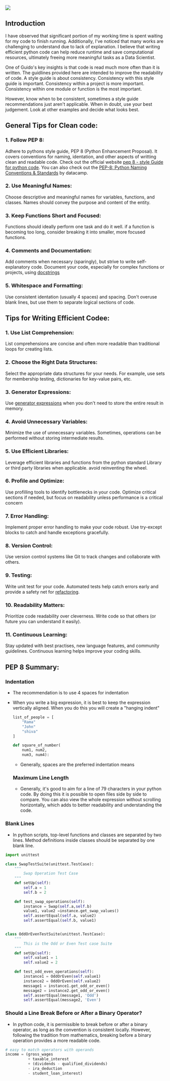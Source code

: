 ![](https://miro.medium.com/v2/format:webp/1*hicFMnjJf8GyP0sleHrTbA.png)

## Introduction

I have observed that significant portion of my working time is spent waiting for my code to finish running. Additionally, I've noticed that many works are challenging to understand due to lack of explanation. I believe that writing efficient python code can help reduce runtime and save computational resources, ultimately freeing more meaningful tasks as a Data Scientist.

One of Guido's key insights is that code is read much more often than it is written. The guidlines provided here are intended to improve the readability of code. A style guide is about consistency. Consistency with this style guide is important. Consistency within a project is more important. Consistency within one module or function is the most important.

However, know when to be consistent, sometimes a style guide recommendations just aren't applicable. When in doubt, use your best judgement. Look at other examples and decide what looks best.

## General Tips for Clean code:

### 1. Follow PEP 8:

  Adhere to pythons style guide, PEP 8 (Python Enhancement Proposal). It covers conventions for naming, identation, and other aspects of writting clean and readable code. Check out the official website [pep 8 - style Guide for python code](https://peps.python.org/pep-0008/). You can also check out the [PEP-8: Python Naming Conventions & Standards](https://www.datacamp.com/tutorial/pep8-tutorial-python-code) by datacamp.

### 2. Use Meaningful Names:

  Choose descriptive and meaningful names for variables, functions, and classes. Names should convey the purpose and content of the entity.

### 3. Keep Functions Short and Focused:

  Functions should ideally perform one task and do it well. if a function is becoming too long, consider breaking it into smaller, more focused functions.

### 4. Comments and Documentation:

  Add comments when necessary (sparingly), but strive to write self-explanatory code. Document your code, especially for complex functions or projects, using [docstrings](https://www.geeksforgeeks.org/python-docstrings/)

### 5. Whitespace and Formatting:

  Use consistent identation (usually 4 spaces) and spacing. Don't overuse blank lines, but use them to separate logical sections of code.

## Tips for Writing Efficient Codee:

### 1. Use List Comprehension:

List comprehensions are concise and often more readable than traditional loops for creating lists.

### 2. Choose the Right Data Structures:

  Select the appropriate data structures for your needs. For example, use sets for membership testing, dictionaries for key-value pairs, etc.

### 3. Generator Expressions:

  Use [generator expressions](https://www.geeksforgeeks.org/generator-expressions/) when you don't need to store the entire result in memory.

### 4. Avoid Unnecessary Variables:

  Minimize the use of unnecessary variables. Sometimes, operations can be performed without storing intermediate results.

### 5. Use Efficient Libraries:

  Leverage efficient libraries and functions from the python standard Library or third party libraries when applicable. avoid reinventing the wheel.

### 6. Profile and Optimize:

  Use profilling tools to identify bottlenecks in your code. Optimize critical sections if needed, but focus on readability unless performance is a critical concern

### 7. Error Handling:

  Implement proper error handling to make your code robust. Use try-except blocks to catch and handle exceptions gracefully.

### 8. Version Control:

  Use version control systems like Git to track changes and collaborate with others.

### 9. Testing:

  Write unit test for your code. Automated tests help catch errors early and provide a safety net for [refactoring](https://www.freecodecamp.org/news/best-practices-for-refactoring-code/).

### 10. Readability Matters:

  Prioritize code readability over cleverness. Write code so that others (or future you can understand it easily).

### 11. Continuous Learning:

  Stay updated with best practises, new language features, and community guidelines. Continuous learning helps improve your coding skills.

## PEP 8 Summary:

### Indentation

* The recommendation is to use 4 spaces for indentation

* When you write a big expression, it is best to keep the expression vertically aligned. When you do this you will create a "hanging indent"
  ```python
  list_of_people = [
      "Rama"
      "John"
      "shiva"
  ]
  ```
  ```python
  def square_of_number(
      num1, num2,
      num3, num4):
  ```
  * Generally, spaces are the preferred indentation means
 
  ### Maximum Line Length

  * Generally, it's good to aim for a line of 79 characters in your python code. By doing this it is possible to open files side by side to compare. You can also view the whole expression without scrolling horizontally, which adds to better readability and understanding the code.
 
### Blank Lines

* In python scripts, top-level functions and classes are separated by two lines. Method definitions inside classes should be separated by one blank line.

```python
import unittest

class SwapTestSuite(unittest.TestCase):
    """
        Swap Operation Test Case
    """
    def setUp(self):
        self.a = 1
        self.b = 2

    def test_swap_operations(self):
        instance = Swap(self.a,self.b)
        value1, value2 =instance.get_swap_values()
        self.assertEqual(self.a, value2)
        self.assertEqual(self.b, value1)


class OddOrEvenTestSuite(unittest.TestCase):
    """
        This is the Odd or Even Test case Suite
    """
    def setUp(self):
        self.value1 = 1
        self.value2 = 2

    def test_odd_even_operations(self):
        instance1 = OddOrEven(self.value1)
        instance2 = OddOrEven(self.value2)
        message1 = instance1.get_odd_or_even()
        message2 = instance2.get_odd_or_even()
        self.assertEqual(message1, 'Odd')
        self.assertEqual(message2, 'Even')
```

### Should a Line Break Before or After a Binary Operator?

* In python code, it is permissible to break before or after a binary operator, as long as the convention is consistent locally. However, following the tradition from mathematics, breaking before a binary operation provides a more readable code.

```python
# easy to match operators with operands
income = (gross_wages
          + taxable_interest
          + (dividends - qualified_dividends)
          - ira_deduction
          - student_loan_interest)
```
  
  
